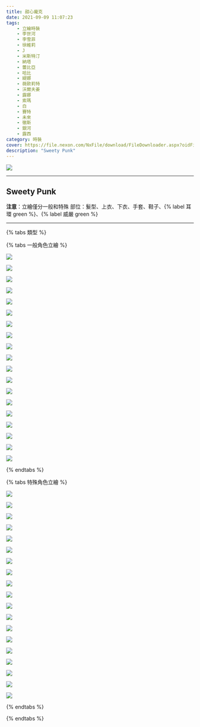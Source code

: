 ```yaml
---
title: 甜心龐克
date: 2021-09-09 11:07:23
tags:
    - 立繪時裝
    - 李世河
    - 李雪菲
    - 徐維莉
    - J
    - 米斯特汀
    - 納塔
    - 蕾比亞
    - 哈比
    - 緹娜
    - 薇歐莉特
    - 沃爾夫姜
    - 露娜
    - 索瑪
    - 白
    - 賽特
    - 未來
    - 徹斯
    - 銀河
    - 露西
category: 時裝
cover: https://file.nexon.com/NxFile/download/FileDownloader.aspx?oidFile=4620737202442219795
description: "Sweety Punk"
---
```


![](https://file.nexon.com/NxFile/download/FileDownloader.aspx?oidFile=4620737202442219795)

---
## Sweety Punk

**注意**：立繪僅分一般和特殊
部位：髮型、上衣、下衣、手套、鞋子、{% label 耳環 green %}、{% label 威嚴 green %} 

---

{% tabs 類型 %}
<!-- tab 一般-->
{% tabs 一般角色立繪 %}
<!-- tab 李世河(Seha)-->
![](https://i.imgur.com/aufAMj5.jpg)
<!-- endtab -->
<!-- tab 李雪菲(Seulbi)-->
![](https://i.imgur.com/HD3rhjs.jpg)
<!-- endtab -->
<!-- tab 徐維莉(Yuri)-->
![](https://i.imgur.com/WR5ylkO.jpg)
<!-- endtab -->
<!-- tab J-->
![](https://i.imgur.com/6UhIPsR.jpg)
<!-- endtab -->
<!-- tab 米斯特汀(Tein)-->
![](https://i.imgur.com/oguBB5G.jpg)
<!-- endtab -->
<!-- tab 納塔(Nata)-->
![](https://i.imgur.com/5Vs2OVh.jpg)
<!-- endtab -->
<!-- tab 蕾比亞(Levia)-->
![](https://i.imgur.com/99tPUIw.jpg)
<!-- endtab -->
<!-- tab 哈比(Harpy)-->
![](https://i.imgur.com/gU9Ptvj.jpg)
<!-- endtab -->
<!-- tab 緹娜(Tina)-->
![](https://i.imgur.com/DQcqtaP.jpg)
<!-- endtab -->
<!-- tab 薇歐莉特(Violet)-->
![](https://i.imgur.com/Dew0JIK.jpg)
<!-- endtab -->
<!-- tab 沃爾夫姜(Wolfgang)-->
![](https://i.imgur.com/6HzCOnu.jpg)
<!-- endtab -->
<!-- tab 露娜(Luna)-->
![](https://i.imgur.com/qhcsBbs.jpg)
<!-- endtab -->
<!-- tab 索瑪(Soma)-->
![](https://i.imgur.com/aFoXDzU.jpg)
<!-- endtab -->
<!-- tab 白(Bai)-->
![](https://i.imgur.com/YqAFXqe.jpg)
<!-- endtab -->
<!-- tab 賽特(Seth)-->
![](https://i.imgur.com/lkwST8n.jpg)
<!-- endtab -->
<!-- tab 未來(Mirae)-->
![](https://i.imgur.com/bdbI6Qa.jpg)
<!-- endtab -->
<!-- tab 徹斯(Chulsoo)-->
![](https://i.imgur.com/4O00Igq.jpg)
<!-- endtab -->
<!-- tab 銀河(Eunha)-->
![](https://i.imgur.com/celFGAx.jpg)
<!-- endtab -->
<!-- tab 露西(Lucy)-->
![](https://i.imgur.com/0fHvjjH.jpg)
<!-- endtab -->
{% endtabs %}
<!-- endtab -->

<!-- tab 特殊-->
{% tabs 特殊角色立繪 %}
<!-- tab 李世河(Seha)-->
![](https://i.imgur.com/EPvgjoO.jpg)
<!-- endtab -->
<!-- tab 李雪菲(Seulbi)-->
![](https://i.imgur.com/ZWXiW8a.jpg)
<!-- endtab -->
<!-- tab 徐維莉(Yuri)-->
![](https://i.imgur.com/q4m1iPB.jpg)
<!-- endtab -->
<!-- tab J-->
![](https://i.imgur.com/jzCGVJA.jpg)
<!-- endtab -->
<!-- tab 米斯特汀(Tein)-->
![](https://i.imgur.com/W7x7Z8g.jpg)
<!-- endtab -->
<!-- tab 納塔(Nata)-->
![](https://i.imgur.com/nsIRHfK.jpg)
<!-- endtab -->
<!-- tab 蕾比亞(Levia)-->
![](https://i.imgur.com/bYDLjom.jpg)
<!-- endtab -->
<!-- tab 哈比(Harpy)-->
![](https://i.imgur.com/JqoMPcq.jpg)
<!-- endtab -->
<!-- tab 緹娜(Tina)-->
![](https://i.imgur.com/aWw66vf.jpg)
<!-- endtab -->
<!-- tab 薇歐莉特(Violet)-->
![](https://i.imgur.com/cCZdKn0.jpg)
<!-- endtab -->
<!-- tab 沃爾夫姜(Wolfgang)-->
![](https://i.imgur.com/GAteZFk.jpg)
<!-- endtab -->
<!-- tab 露娜(Luna)-->
![](https://i.imgur.com/jHCBGdD.jpg)
<!-- endtab -->
<!-- tab 索瑪(Soma)-->
![](https://i.imgur.com/lT3319y.jpg)
<!-- endtab -->
<!-- tab 白(Bai)-->
![](https://i.imgur.com/f1BXbfX.jpg)
<!-- endtab -->
<!-- tab 賽特(Seth)-->
![](https://i.imgur.com/2J0llBw.jpg)
<!-- endtab -->
<!-- tab 未來(Mirae)-->
![](https://i.imgur.com/aQbFhOY.jpg)
<!-- endtab -->
<!-- tab 徹斯(Chulsoo)-->
![](https://i.imgur.com/qiRomrJ.jpg)
<!-- endtab -->
<!-- tab 銀河(Eunha)-->
![](https://i.imgur.com/Q0qEu65.jpg)
<!-- endtab -->
<!-- tab 露西(Lucy)-->
![](https://i.imgur.com/abuBSqZ.jpg)
<!-- endtab -->
{% endtabs %}
<!-- endtab -->
{% endtabs %}
